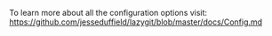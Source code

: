 To learn more about all the configuration options visit:
<https://github.com/jesseduffield/lazygit/blob/master/docs/Config.md>

